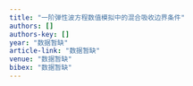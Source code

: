 ```yaml
---
title: "一阶弹性波方程数值模拟中的混合吸收边界条件"
authors: []
authors-key: []
year: "数据暂缺"
article-link: "数据暂缺"
venue: "数据暂缺"
bibex: "数据暂缺"
---
```

